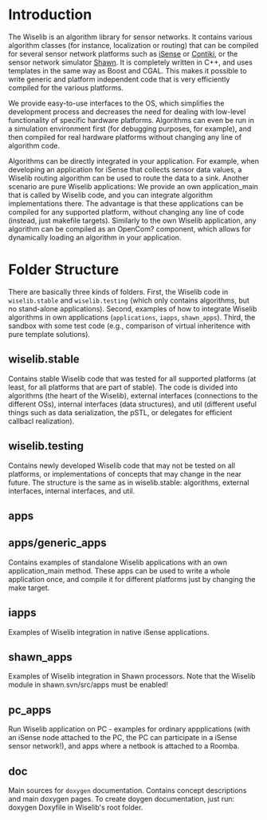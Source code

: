 Introduction
=====================

The Wiselib is an algorithm library for sensor networks. It contains
various algorithm classes (for instance, localization or routing) that
can be compiled for several sensor network platforms such as [iSense](http://www.coalesenses.com/index.php?page=isense-devices) or
[Contiki](http://www.contiki-os.org/), or the sensor network simulator [Shawn](https://www.itm.uni-luebeck.de/ShawnWiki/index.php/Main_Page). It is completely
written in C++, and uses templates in the same way as Boost and
CGAL. This makes it possible to write generic and platform independent
code that is very efficiently compiled for the various platforms.

We provide easy-to-use interfaces to the OS, which simplifies the
development process and decreases the need for dealing with low-level
functionality of specific hardware platforms. Algorithms can even be
run in a simulation environment first (for debugging purposes, for
example), and then compiled for real hardware platforms without
changing any line of algorithm code.

Algorithms can be directly integrated in your application. For
example, when developing an application for iSense that collects
sensor data values, a Wiselib routing algorithm can be used to route
the data to a sink. Another scenario are pure Wiselib applications: We
provide an own application_main that is called by Wiselib code, and
you can integrate algorithm implementations there. The advantage is
that these applications can be compiled for any supported platform,
without changing any line of code (instead, just makefile
targets). Similarly to the own Wiselib application, any algorithm can
be compiled as an OpenCom? component, which allows for dynamically
loading an algorithm in your application.


Folder Structure
=====================

There are basically three kinds of folders. First, the Wiselib code in
`wiselib.stable` and `wiselib.testing` (which only contains algorithms,
but no stand-alone applications). Second, examples of how to integrate
Wiselib algorithms in own applications (`applications`, `iapps`,
`shawn_apps`). Third, the sandbox with some test code (e.g., comparison
of virtual inheritence with pure template solutions).


wiselib.stable
-------------------

Contains stable Wiselib code that was tested for all supported
platforms (at least, for all platforms that are part of stable). The
code is divided into algorithms (the heart of the Wiselib), external
interfaces (connections to the different OSs), internal interfaces
(data structures), and util (different useful things such as data
serialization, the pSTL, or delegates for efficient callbacl
realization).

wiselib.testing
-------------------

Contains newly developed Wiselib code that may not be tested on all
platforms, or implementations of concepts that may change in the near
future. The structure is the same as in wiselib.stable: algorithms,
external interfaces, internal interfaces, and util.

apps
-------------------

apps/generic_apps
-------------------

Contains examples of standalone Wiselib applications with an own
application_main method. These apps can be used to write a whole
application once, and compile it for different platforms just by
changing the make target.

iapps
-------------------

Examples of Wiselib integration in native iSense applications.

shawn_apps
-------------------

Examples of Wiselib integration in Shawn processors. Note that the
Wiselib module in shawn.svn/src/apps must be enabled!

pc_apps
-------------------

Run Wiselib application on PC - examples for ordinary appplications
(with an iSense node attached to the PC, the PC can participate in a
iSense sensor network!), and apps where a netbook is attached to a
Roomba.

doc
-------------------

Main sources for `doxygen` documentation. Contains concept descriptions
and main doxygen pages. To create doygen documentation, just run:
 doxygen Doxyfile
in Wiselib's root folder.
